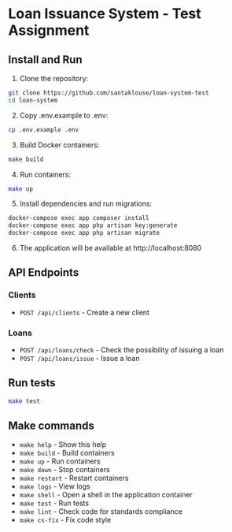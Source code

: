 # Loan Issuance System - Test Assignment

## Install and Run

1. Clone the repository:
```bash
git clone https://github.com/santaklouse/loan-system-test
cd loan-system
```

2. Copy .env.example to .env:
```bash
cp .env.example .env
```

3. Build Docker containers:

```bash
make build
```

4. Run containers:

```bash
make up
```

5. Install dependencies and run migrations:
```bash
docker-compose exec app composer install
docker-compose exec app php artisan key:generate
docker-compose exec app php artisan migrate
```

6. The application will be available at http://localhost:8080

## API Endpoints

### Clients
- `POST /api/clients` - Create a new client

### Loans
- `POST /api/loans/check` - Check the possibility of issuing a loan
- `POST /api/loans/issue` - Issue a loan

## Run tests

```bash
make test
```

## Make commands
- `make help` - Show this help
- `make build` - Build containers
- `make up` - Run containers
- `make down` - Stop containers
- `make restart` - Restart containers
- `make logs` - View logs
- `make shell` - Open a shell in the application container
- `make test` - Run tests
- `make lint` - Check code for standards compliance
- `make cs-fix` - Fix code style
